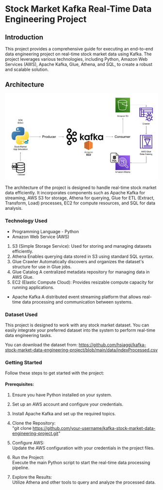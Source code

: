 # Stock Market Kafka Real-Time Data Engineering Project
## Introduction
This project provides a comprehensive guide for executing an end-to-end data engineering project on real-time stock market data using Kafka. The project leverages various technologies, including Python, Amazon Web Services (AWS), Apache Kafka, Glue, Athena, and SQL, to create a robust and scalable solution.

## Architecture
<img src="Architecture.jpg">

The architecture of the project is designed to handle real-time stock market data efficiently. It incorporates components such as Apache Kafka for streaming, AWS S3 for storage, Athena for querying, Glue for ETL (Extract, Transform, Load) processes, EC2 for compute resources, and SQL for data analysis.

### Technology Used

- Programming Language - Python
- Amazon Web Service (AWS)
1. S3 (Simple Storage Service): Used for storing and managing datasets efficiently.
2. Athena Enables querying data stored in S3 using standard SQL syntax.
3. Glue Crawler Automatically discovers and organizes the dataset's structure for use in Glue jobs.
4. Glue Catalog A centralized metadata repository for managing data in AWS Glue.
5. EC2 (Elastic Compute Cloud): Provides resizable compute capacity for running applications.
- Apache Kafka A distributed event streaming platform that allows real-time data processing and communication between systems.

### Dataset Used
This project is designed to work with any stock market dataset. You can easily integrate your preferred dataset into the system to perform real-time data engineering tasks.

You can download the dataset from: https://github.com/hsjaggi/kafka-stock-market-data-engineering-project/blob/main/data/indexProcessed.csv

### Getting Started
Follow these steps to get started with the project:

#### Prerequisites:

1. Ensure you have Python installed on your system.
2. Set up an AWS account and configure your credentials.
3. Install Apache Kafka and set up the required topics.
4. Clone the Repository: <br>
    "git clone https://github.com/your-username/kafka-stock-market-data-engineering-project.git" <br>

5. Configure AWS: <br>
    Update the AWS configuration with your credentials in the project files.

6. Run the Project: <br>
    Execute the main Python script to start the real-time data processing pipeline.

7. Explore the Results: <br>
    Utilize Athena and other tools to query and analyze the processed data.
